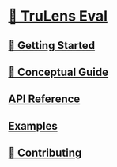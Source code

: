 # [🦑 TruLens Eval](index.md)

## [🚀 Getting Started](/getting_started/index.md)

## [🎯 Conceptual Guide](/guide/index.md)

## [API Reference](/reference/trulens/core/)

## [Examples](../examples/README.md)

## [🤝 Contributing](contributing/index.md)
